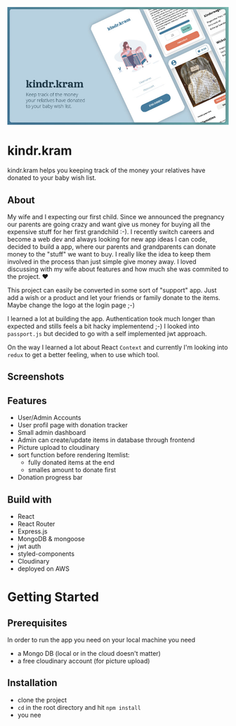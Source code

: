 ![](docs/AppCover.jpg)

# kindr.kram

kindr.kram helps you keeping track of the money your relatives have donated to your baby wish list.

## About

My wife and I expecting our first child. Since we announced the pregnancy our parents are going crazy and want give us money for buying all the expensive stuff for her first grandchild :-). I recently switch careers and become a web dev and always looking for new app ideas I can code, decided to build a app, where our parents and grandparents can donate money to the "stuff" we want to buy. I really like the idea to keep them involved in the process than just simple give money away.
I loved discussing with my wife about features and how much she was commited to the project. ❤

This project can easily be converted in some sort of "support" app. Just add a wish or a product and let your friends or family donate to the items. Maybe change the logo at the login page ;-)

I learned a lot at building the app. Authentication took much longer than expected and stills feels a bit hacky implementend ;-) I looked into `passport.js` but decided to go with a self implemented jwt approach.

On the way I learned a lot about React `Context` and currently I'm looking into `redux` to get a better feeling, when to use which tool.

## Screenshots

## Features

- User/Admin Accounts
- User profil page with donation tracker
- Small admin dashboard
- Admin can create/update items in database through frontend
- Picture upload to cloudinary
- sort function before rendering Itemlist:
  - fully donated items at the end
  - smalles amount to donate first
- Donation progress bar

## Build with

- React
- React Router
- Express.js
- MongoDB & mongoose
- jwt auth
- styled-components
- Cloudinary
- deployed on AWS

# Getting Started

## Prerequisites

In order to run the app you need on your local machine you need

- a Mongo DB (local or in the cloud doesn't matter)
- a free cloudinary account (for picture upload)

## Installation

- clone the project
- `cd` in the root directory and hit `npm install`
- you nee
